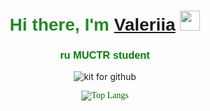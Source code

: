 <h1 style="color: #228B22; font-family: Arial; text-align: center;">Hi there, I'm <a href="https://t.me/vlrriiii" target="_blank">Valeriia</a> 
<img src="https://github.com/blackcater/blackcater/raw/main/images/Hi.gif" height="32"/></h1>
<h3 style="color: #008000; font-family: Arial; text-align: center;">ru MUCTR student</h3>

<center><img src="https://i.pinimg.com/564x/96/f2/bf/96f2bfd4b2dda297d5351e29b4e60e85.jpg" alt="kit for github"></center>
<p style="font-family: Unicode; color: #006400; text-align: center;>Have a nice day, котик!</p>

<!---Для компактной версии-->
[![Top Langs](https://github-readme-stats.vercel.app/api/top-langs/?username=meta6a6y&layout=compact)](https://github.com/anuraghazra/github-readme-stats)
